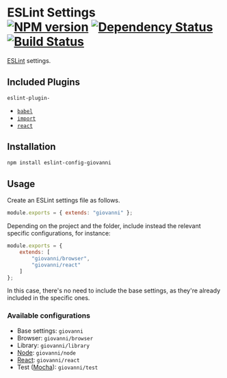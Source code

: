 # ESLint Settings <br /> [![NPM version](https://badge.fury.io/js/eslint-config-giovanni.svg)](https://badge.fury.io/js/eslint-config-giovanni) [![Dependency Status](https://david-dm.org/giovannicalo/eslint-config.svg)](https://david-dm.org/giovannicalo/eslint-config) [![Build Status](https://travis-ci.org/giovannicalo/eslint-config.svg?branch=master)](https://travis-ci.org/giovannicalo/eslint-config)

[ESLint](https://github.com/eslint/eslint) settings.

## Included Plugins

`eslint-plugin-`

* [`babel`](https://github.com/babel/eslint-plugin-babel)
* [`import`](https://github.com/benmosher/eslint-plugin-import)
* [`react`](https://github.com/yannickcr/eslint-plugin-react)

## Installation

```bash
npm install eslint-config-giovanni
```

## Usage

Create an ESLint settings file as follows.

```javascript
module.exports = { extends: "giovanni" };
```

Depending on the project and the folder, include instead the relevant specific configurations, for instance:

```javascript
module.exports = {
	extends: [
		"giovanni/browser",
		"giovanni/react"
	]
};
```

In this case, there's no need to include the base settings, as they're already included in the specific ones.

### Available configurations

* Base settings: `giovanni`
* Browser: `giovanni/browser`
* Library: `giovanni/library`
* [Node](https://github.com/nodejs/node): `giovanni/node`
* [React](https://github.com/facebook/react): `giovanni/react`
* Test ([Mocha](https://github.com/mochajs/mocha)): `giovanni/test`
